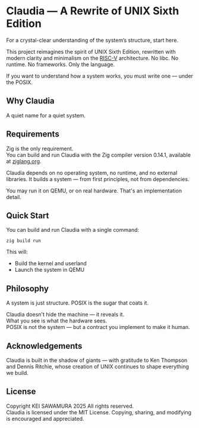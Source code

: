 # Claudia — A Rewrite of UNIX Sixth Edition
For a crystal-clear understanding of the system’s structure, start here.

This project reimagines the spirit of UNIX Sixth Edition, rewritten with modern clarity and minimalism on the [RISC-V](https://github.com/riscv/riscv-isa-manual/tree/main) architecture. No libc. No runtime. No frameworks. Only the language.

If you want to understand how a system works, you must write one — under the POSIX.

## Why Claudia
A quiet name for a quiet system.  

## Requirements
Zig is the only requirement.  
You can build and run Claudia with the Zig compiler version 0.14.1, available at [ziglang.org](https://ziglang.org/download/).

Claudia depends on no operating system, no runtime, and no external libraries.
It builds a system — from first principles, not from dependencies.

You may run it on QEMU, or on real hardware.
That's an implementation detail.

## Quick Start
You can build and run Claudia with a single command:

```
zig build run
```

This will:
- Build the kernel and userland
- Launch the system in QEMU

## Philosophy
A system is just structure. POSIX is the sugar that coats it.

Claudia doesn't hide the machine — it reveals it.  
What you see is what the hardware sees.  
POSIX is not the system — but a contract you implement to make it human.

## Acknowledgements
Claudia is built in the shadow of giants — with gratitude to Ken Thompson and Dennis Ritchie, whose creation of UNIX continues to shape everything we build.

## License
Copyright KEI SAWAMURA 2025 All rights reserved.  
Claudia is licensed under the MIT License. Copying, sharing, and modifying is encouraged and appreciated.
